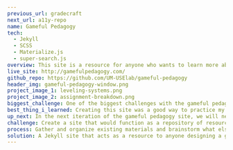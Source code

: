 ```yaml
---
previous_url: gradecraft
next_url: a11y-repo
name: Gameful Pedagogy
tech: 
  - Jekyll
  - SCSS
  - Materialize.js
  - super-search.js
overview: This site is a resource for anyone who wants to learn more about gameful pedagogy and how to implement elements of good games in their course design.
live_site: http://gamefulpedagogy.com/
github_repo: https://github.com/UM-USElab/gameful-pedagogy
header_img: gameful-pedagogy-window.png
project_image_1: leveling-systems.png
project_image_2: assignment-breakdown.png
biggest_challenge: One of the biggest challenges with the gameful pedagogy site was thinking about how to organize the information so that both people who were browsing and people who were looking for a specific answer could find what they needed. This presented an interesting information architecture problem to solve in addition to thinking through how to make text-heavy articles visually-appealing.
best_thing_i_learned: Creating this site was a good way to practice my skills using a static site generator like Jekyll and really served to build my skills in information architecture. I started with simply a list of frequently asked questions and ended up building a site that helped explain the pedagogy behind the GradeCraft application as well as provide resources for instructors that were building gameful courses.
up_next: In the next iteration of the gameful pedagogy site, we will need to update the content to cover features that have been added and improved upon since the site was launched as well as continue to think about what information should exist here and what should be more integrated into the GradeCraft tool itself.
challenge: Create a site that would function as a repository of resources and educational materials for instructors who were interested in incorporating gameful elements into their course design.
process: Gather and organize existing materials and brainstorm what else might be helpful for our instructors using or thinking about designing a gameful course.
solution: A Jekyll site that acts as a resource to anyone designing a gameful course with or without GradeCraft that is easily updated by the non-technical members of my team.
---
```


<project-page />
